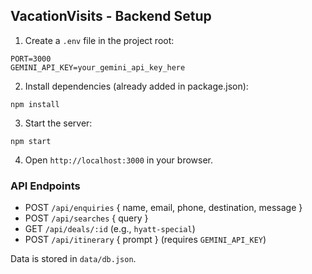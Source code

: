 ## VacationVisits - Backend Setup

1. Create a `.env` file in the project root:

```
PORT=3000
GEMINI_API_KEY=your_gemini_api_key_here
```

2. Install dependencies (already added in package.json):

```
npm install
```

3. Start the server:

```
npm start
```

4. Open `http://localhost:3000` in your browser.

### API Endpoints
- POST `/api/enquiries` { name, email, phone, destination, message }
- POST `/api/searches` { query }
- GET `/api/deals/:id` (e.g., `hyatt-special`)
- POST `/api/itinerary` { prompt } (requires `GEMINI_API_KEY`)

Data is stored in `data/db.json`.



